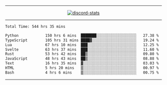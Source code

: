 <a href="https://www.github.com/ripavoid" target="_blank" rel="noreferrer">

-------

<div align='center'>
    <a href='https://discordapp.com/users/825178146797518881'>
        <img align='center' alt='discord-stats' src='https://api.discord-status.me/825178146797518881?nitro&boost=4&gradient=%231e0b1a%2C%23000000%2C%23000000%2C%23160316'></img>
    </a>
</div>

-------

<!--START_SECTION:waka-->

```txt
Total Time: 544 hrs 35 mins

Python            150 hrs 6 mins  ███████░░░░░░░░░░░░░░░░░░   27.38 %
TypeScript        105 hrs 31 mins ████▓░░░░░░░░░░░░░░░░░░░░   19.24 %
Lua               67 hrs 10 mins  ███░░░░░░░░░░░░░░░░░░░░░░   12.25 %
Svelte            63 hrs 37 mins  ███░░░░░░░░░░░░░░░░░░░░░░   11.60 %
Rust              53 hrs 42 mins  ██▒░░░░░░░░░░░░░░░░░░░░░░   09.80 %
JavaScript        48 hrs 43 mins  ██▒░░░░░░░░░░░░░░░░░░░░░░   08.88 %
Text              16 hrs 35 mins  ▓░░░░░░░░░░░░░░░░░░░░░░░░   03.03 %
HTML              5 hrs 20 mins   ▒░░░░░░░░░░░░░░░░░░░░░░░░   00.97 %
Bash              4 hrs 6 mins    ▒░░░░░░░░░░░░░░░░░░░░░░░░   00.75 %
```

<!--END_SECTION:waka-->

-------
